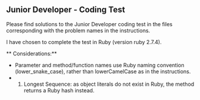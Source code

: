 
## Junior Developer - Coding Test

Please find solutions to the Junior Developer coding test in the files corresponding with the problem names in the instructions.

I have chosen to complete the test in Ruby (version ruby 2.7.4).

** Considerations:**
- Parameter and method/function names use Ruby naming convention (lower_snake_case), rather than lowerCamelCase as in the instructions.
- 1. Longest Sequence: as object literals do not exist in Ruby, the method returns a Ruby hash instead.
